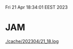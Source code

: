 Fri 21 Apr 18:34:01 EEST 2023
# JAM
<a href='./cache/202304/21_18.log'>./cache/202304/21_18.log</a>
